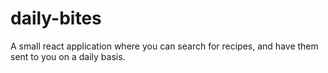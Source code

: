 # daily-bites
A small react application where you can search for recipes, and have them sent to you on a daily basis.
